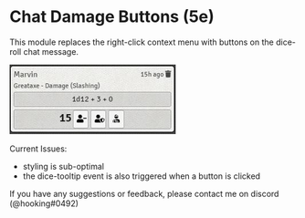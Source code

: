 # Chat Damage Buttons (5e)

This module replaces the right-click context menu with buttons on the dice-roll chat message.

![example](preview.jpg)

Current Issues:
- styling is sub-optimal
- the dice-tooltip event is also triggered when a button is clicked

If you have any suggestions or feedback, please contact me on discord (@hooking#0492)
